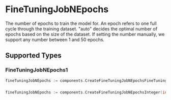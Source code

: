 # FineTuningJobNEpochs

The number of epochs to train the model for. An epoch refers to one full cycle through the training dataset.
"auto" decides the optimal number of epochs based on the size of the dataset. If setting the number manually, we support any number between 1 and 50 epochs.


## Supported Types

### FineTuningJobNEpochs1

```go
fineTuningJobNEpochs := components.CreateFineTuningJobNEpochsFineTuningJobNEpochs1(components.FineTuningJobNEpochs1{/* values here */})
```

### 

```go
fineTuningJobNEpochs := components.CreateFineTuningJobNEpochsInteger(int64{/* values here */})
```


